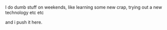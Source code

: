 I do dumb stuff on weekends, like learning some new crap, trying out a new technology etc etc

and i push it here.